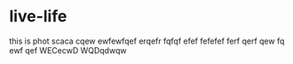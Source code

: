 # live-life
this is phot
scaca
cqew
ewfewfqef 
erqefr
fqfqf
efef
fefefef
ferf
qerf
qew
fq
ewf
qef
WECecwD
WQDqdwqw
